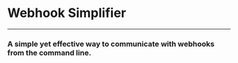 # Webhook Simplifier
------
### A simple yet effective way to communicate with webhooks from the command line.
